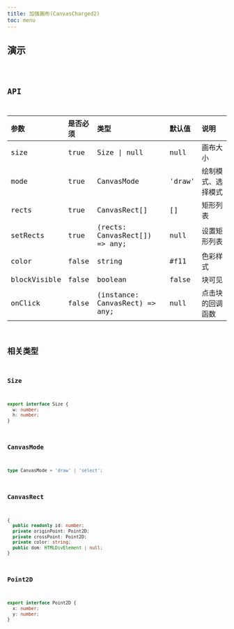 ```yaml
---
title: 加强画布(CanvasCharged2)
toc: menu
---
```


## 演示

<code src="../../src/components/developing/canvas-charged/demo/demo-canvas2.tsx" />

## API

| 参数         | 是否必须 | 类型                           | 默认值 | 说明               |
| :----------- | :------- | :----------------------------- | :----- | :----------------- |
| size         | true     | Size \| null                   | null   | 画布大小           |
| mode         | true     | CanvasMode                     | 'draw' | 绘制模式、选择模式 |
| rects        | true     | CanvasRect[]                   | []     | 矩形列表           |
| setRects     | true     | (rects: CanvasRect[]) => any;  | null   | 设置矩形列表       |
| color        | false    | string                         | #f11   | 色彩样式           |
| blockVisible | false    | boolean                        | false  | 块可见             |
| onClick      | false    | (instance: CanvasRect) => any; | null   | 点击块的回调函数   |

## 相关类型

### Size

```ts
export interface Size {
  w: number;
  h: number;
}
```

### CanvasMode

```ts
type CanvasMode = 'draw' | 'select';
```

### CanvasRect

```ts
{
  public readonly id: number;
  private originPoint: Point2D;
  private crossPoint: Point2D;
  private color: string;
  public dom: HTMLDivElement | null;
}

```

### Point2D

```ts
export interface Point2D {
  x: number;
  y: number;
}
```
